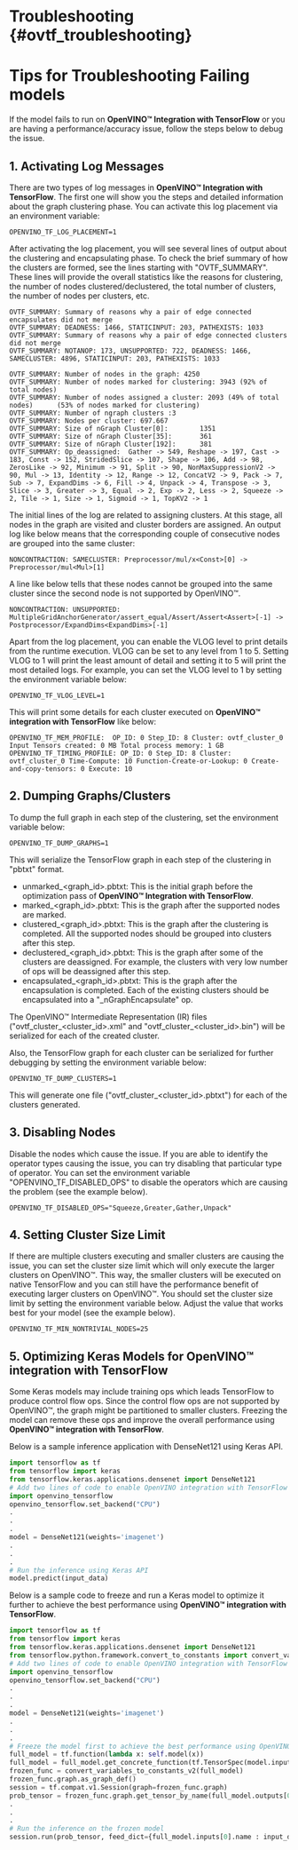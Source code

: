 # Troubleshooting {#ovtf_troubleshooting}


# Tips for Troubleshooting Failing models
If the model fails to run on **OpenVINO™ Integration with TensorFlow** or you are having a performance/accuracy issue, follow the steps below to debug the issue.

## 1. Activating Log Messages

There are two types of log messages in **OpenVINO™ Integration with TensorFlow**. The first one will show you the steps and detailed information about the graph clustering phase. You can activate this log placement via an environment variable:

    OPENVINO_TF_LOG_PLACEMENT=1

After activating the log placement, you will see several lines of output about the clustering and encapsulating phase. To check the brief summary of how the clusters are formed, see the lines starting with "OVTF_SUMMARY". These lines will provide the overall statistics like the reasons for clustering, the number of nodes clustered/declustered, the total number of clusters, the number of nodes per clusters, etc.

```
OVTF_SUMMARY: Summary of reasons why a pair of edge connected encapsulates did not merge
OVTF_SUMMARY: DEADNESS: 1466, STATICINPUT: 203, PATHEXISTS: 1033
OVTF_SUMMARY: Summary of reasons why a pair of edge connected clusters did not merge
OVTF_SUMMARY: NOTANOP: 173, UNSUPPORTED: 722, DEADNESS: 1466, SAMECLUSTER: 4896, STATICINPUT: 203, PATHEXISTS: 1033

OVTF_SUMMARY: Number of nodes in the graph: 4250
OVTF_SUMMARY: Number of nodes marked for clustering: 3943 (92% of total nodes)
OVTF_SUMMARY: Number of nodes assigned a cluster: 2093 (49% of total nodes)      (53% of nodes marked for clustering) 
OVTF_SUMMARY: Number of ngraph clusters :3
OVTF_SUMMARY: Nodes per cluster: 697.667
OVTF_SUMMARY: Size of nGraph Cluster[0]:        1351
OVTF_SUMMARY: Size of nGraph Cluster[35]:       361
OVTF_SUMMARY: Size of nGraph Cluster[192]:      381
OVTF_SUMMARY: Op_deassigned:  Gather -> 549, Reshape -> 197, Cast -> 183, Const -> 152, StridedSlice -> 107, Shape -> 106, Add -> 98, ZerosLike -> 92, Minimum -> 91, Split -> 90, NonMaxSuppressionV2 -> 90, Mul -> 13, Identity -> 12, Range -> 12, ConcatV2 -> 9, Pack -> 7, Sub -> 7, ExpandDims -> 6, Fill -> 4, Unpack -> 4, Transpose -> 3, Slice -> 3, Greater -> 3, Equal -> 2, Exp -> 2, Less -> 2, Squeeze -> 2, Tile -> 1, Size -> 1, Sigmoid -> 1, TopKV2 -> 1
```

The initial lines of the log are related to assigning clusters. At this stage, all nodes in the graph are visited and cluster borders are assigned. An output log like below means that the corresponding couple of consecutive nodes are grouped into the same cluster:

    NONCONTRACTION: SAMECLUSTER: Preprocessor/mul/x<Const>[0] -> Preprocessor/mul<Mul>[1]

A line like below tells that these nodes cannot be grouped into the same cluster since the second node is not supported by OpenVINO™.

    NONCONTRACTION: UNSUPPORTED: MultipleGridAnchorGenerator/assert_equal/Assert/Assert<Assert>[-1] -> Postprocessor/ExpandDims<ExpandDims>[-1]

Apart from the log placement, you can enable the VLOG level to print details from the runtime execution. VLOG can be set to any level from 1 to 5. Setting VLOG to 1 will print the least amount of detail and setting it to 5 will print the most detailed logs. For example, you can set the VLOG level to 1 by setting the environment variable below:

    OPENVINO_TF_VLOG_LEVEL=1

This will print some details for each cluster executed on **OpenVINO™ integration with TensorFlow** like below:

    OPENVINO_TF_MEM_PROFILE:  OP_ID: 0 Step_ID: 8 Cluster: ovtf_cluster_0 Input Tensors created: 0 MB Total process memory: 1 GB
    OPENVINO_TF_TIMING_PROFILE: OP_ID: 0 Step_ID: 8 Cluster: ovtf_cluster_0 Time-Compute: 10 Function-Create-or-Lookup: 0 Create-and-copy-tensors: 0 Execute: 10

## 2. Dumping Graphs/Clusters

To dump the full graph in each step of the clustering, set the environment variable below:

    OPENVINO_TF_DUMP_GRAPHS=1

This will serialize the TensorFlow graph in each step of the clustering in "pbtxt" format.

- unmarked_<graph_id>.pbtxt: This is the initial graph before the optimization pass of **OpenVINO™ Integration with TensorFlow**.
- marked_<graph_id>.pbtxt: This is the graph after the supported nodes are marked.
- clustered_<graph_id>.pbtxt: This is the graph after the clustering is completed. All the supported nodes should be grouped into clusters after this step.
- declustered_<graph_id>.pbtxt: This is the graph after some of the clusters are deassigned. For example, the clusters with very low number of ops will be deassigned after this step.
- encapsulated_<graph_id>.pbtxt: This is the graph after the encapsulation is completed. Each of the existing clusters should be encapsulated into a "_nGraphEncapsulate" op.

The OpenVINO™  Intermediate Representation (IR) files ("ovtf_cluster_<cluster_id>.xml" and "ovtf_cluster_<cluster_id>.bin") will be serialized for each of the created cluster.

Also, the TensorFlow graph for each cluster can be serialized for further debugging by setting the environment variable below:

    OPENVINO_TF_DUMP_CLUSTERS=1

This will generate one file ("ovtf_cluster_<cluster_id>.pbtxt") for each of the clusters generated.


## 3. Disabling Nodes
Disable the nodes which cause the issue. If you are able to identify the operator types causing the issue, you can try disabling that particular type of operator. You can set the environment variable "OPENVINO_TF_DISABLED_OPS" to disable the operators which are causing the problem (see the example below).

    OPENVINO_TF_DISABLED_OPS="Squeeze,Greater,Gather,Unpack"

## 4. Setting Cluster Size Limit
If there are multiple clusters executing and smaller clusters are causing the issue, you can set the cluster size limit which will only execute the larger clusters on OpenVINO™. This way, the smaller clusters will be executed on native TensorFlow and you can still have the performance benefit of executing larger clusters on OpenVINO™. You should set the cluster size limit by setting the environment variable below. Adjust the value that works best for your model (see the example below).

    OPENVINO_TF_MIN_NONTRIVIAL_NODES=25

## 5. Optimizing Keras Models for OpenVINO™ integration with TensorFlow

Some Keras models may include training ops which leads TensorFlow to produce control flow ops. Since the control flow ops are not supported by OpenVINO™, the graph might be partitioned to smaller clusters. Freezing the model can remove these ops and improve the overall performance using **OpenVINO™ integration with TensorFlow**.

Below is a sample inference application with DenseNet121 using Keras API.

```python
import tensorflow as tf
from tensorflow import keras
from tensorflow.keras.applications.densenet import DenseNet121
# Add two lines of code to enable OpenVINO integration with TensorFlow
import openvino_tensorflow
openvino_tensorflow.set_backend("CPU")
.
.
.
model = DenseNet121(weights='imagenet')
.
.
.
# Run the inference using Keras API    
model.predict(input_data)
```

Below is a sample code to freeze and run a Keras model to optimize it further to achieve the best performance using **OpenVINO™ integration with TensorFlow**.

```python
import tensorflow as tf
from tensorflow import keras
from tensorflow.keras.applications.densenet import DenseNet121
from tensorflow.python.framework.convert_to_constants import convert_variables_to_constants_v2
# Add two lines of code to enable OpenVINO integration with TensorFlow
import openvino_tensorflow
openvino_tensorflow.set_backend("CPU")
.
.
.
model = DenseNet121(weights='imagenet')
.
.
.
# Freeze the model first to achieve the best performance using OpenVINO integration with TensorFlow    
full_model = tf.function(lambda x: self.model(x))
full_model = full_model.get_concrete_function(tf.TensorSpec(model.inputs[0].shape, model.inputs[0].dtype, name=model.inputs[0].name))
frozen_func = convert_variables_to_constants_v2(full_model)
frozen_func.graph.as_graph_def()
session = tf.compat.v1.Session(graph=frozen_func.graph)
prob_tensor = frozen_func.graph.get_tensor_by_name(full_model.outputs[0].name)
.
.
.
# Run the inference on the frozen model
session.run(prob_tensor, feed_dict={full_model.inputs[0].name : input_data})
```